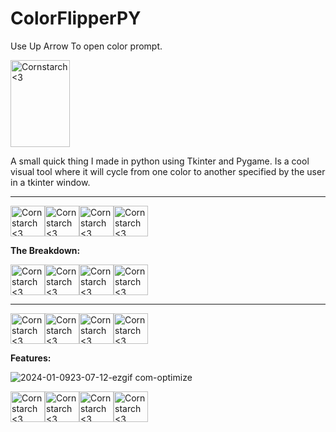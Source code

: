 # ColorFlipperPY

Use Up Arrow To open color prompt.

<img src="https://github.com/Kingerthanu/ColorFlipperPY/assets/76754592/c9fe86b1-ff04-41e9-b076-3c5480dc3ab4" alt="Cornstarch <3" width="95" height="139">

A small quick thing I made in python using Tkinter and Pygame. Is a cool visual tool where it will cycle from one color to another specified by the user in a tkinter window.

----------------------------------------------
<img src="https://github.com/Kingerthanu/ColorFlipperPY/assets/76754592/f311f319-3521-412e-8729-3e63e21a9164" alt="Cornstarch <3" width="55" height="49"><img src="https://github.com/Kingerthanu/ColorFlipperPY/assets/76754592/f311f319-3521-412e-8729-3e63e21a9164" alt="Cornstarch <3" width="55" height="49"><img src="https://github.com/Kingerthanu/ColorFlipperPY/assets/76754592/f311f319-3521-412e-8729-3e63e21a9164" alt="Cornstarch <3" width="55" height="49"><img src="https://github.com/Kingerthanu/ColorFlipperPY/assets/76754592/f311f319-3521-412e-8729-3e63e21a9164" alt="Cornstarch <3" width="55" height="49">



**The Breakdown:**


<img src="https://github.com/Kingerthanu/ColorFlipperPY/assets/76754592/9367eb41-1899-4927-8186-99ea647e07e3" alt="Cornstarch <3" width="55" height="49"><img src="https://github.com/Kingerthanu/ColorFlipperPY/assets/76754592/9367eb41-1899-4927-8186-99ea647e07e3" alt="Cornstarch <3" width="55" height="49"><img src="https://github.com/Kingerthanu/ColorFlipperPY/assets/76754592/9367eb41-1899-4927-8186-99ea647e07e3" alt="Cornstarch <3" width="55" height="49"><img src="https://github.com/Kingerthanu/ColorFlipperPY/assets/76754592/9367eb41-1899-4927-8186-99ea647e07e3" alt="Cornstarch <3" width="55" height="49">


----------------------------------------------

<img src="https://github.com/Kingerthanu/ColorFlipperPY/assets/76754592/625254c1-c530-4877-a661-ed1749ec90fe" alt="Cornstarch <3" width="55" height="49"><img src="https://github.com/Kingerthanu/ColorFlipperPY/assets/76754592/625254c1-c530-4877-a661-ed1749ec90fe" alt="Cornstarch <3" width="55" height="49"><img src="https://github.com/Kingerthanu/ColorFlipperPY/assets/76754592/625254c1-c530-4877-a661-ed1749ec90fe" alt="Cornstarch <3" width="55" height="49"><img src="https://github.com/Kingerthanu/ColorFlipperPY/assets/76754592/625254c1-c530-4877-a661-ed1749ec90fe" alt="Cornstarch <3" width="55" height="49">



**Features:**

![2024-01-0923-07-12-ezgif com-optimize](https://github.com/Kingerthanu/ColorFlipperPY/assets/76754592/1b24ba8b-e8b5-487d-a43e-921af80dbb4a)


<img src="https://github.com/Kingerthanu/ColorFlipperPY/assets/76754592/ecc06c48-be82-4905-9504-984bbb714a2a" alt="Cornstarch <3" width="55" height="49"><img src="https://github.com/Kingerthanu/ColorFlipperPY/assets/76754592/ecc06c48-be82-4905-9504-984bbb714a2a" alt="Cornstarch <3" width="55" height="49"><img src="https://github.com/Kingerthanu/ColorFlipperPY/assets/76754592/ecc06c48-be82-4905-9504-984bbb714a2a" alt="Cornstarch <3" width="55" height="49"><img src="https://github.com/Kingerthanu/ColorFlipperPY/assets/76754592/ecc06c48-be82-4905-9504-984bbb714a2a" alt="Cornstarch <3" width="55" height="49">

